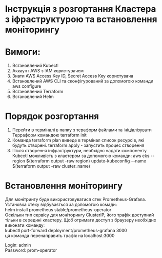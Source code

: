# Інструкція з розгортання Кластера з іфраструктурою та встановлення моніторингу

# Вимоги:
1)  Встановлений Kubectl
2)  Аккаунт AWS з ІАМ користувачем 
3)  Знати AWS Access Key ID, Secret Access Key користувача
4)  Встановлений AWS CLI та сконфігурований за допомогою команди aws configure
5)  Встановлений Terraform
6)  Встановлений Helm

# Порядок розгортання
1) Перейти в терміналі в папку з тераформ файлами та ініціалізувати Терраформ командою terraform init
2) Команда terraform plan виведе в термінал список ресурсів, які будуть створені. terraform apply - запустить процес створення
3) Після створення інфраструктури, необхідно надати компоненту Kubectl можливість з кластером за допомогою команди:
   aws eks --region $(terraform output -raw region) update-kubeconfig --name $(terraform output -raw cluster_name)

# Встановлення моніторингу
Для монітрингу буде використовуватися стек Prometheus-Grafana. Установка стеку відбувається за допомогою комади:     
   helm install prometheus stable/prometheus-operator   
   Оскільки тип сервісу для моніторингу ClusterIP, його трафік доступний тільки в середині кластеру. 
   Щоб отримати доступ з браузеру необхідно виконати команду:    
   kubectl port-forward deployment/prometheus-grafana 3000  
   ця команда перенаправить трафік на localhost:3000

   Login: admin    
   Password: prom-operator
